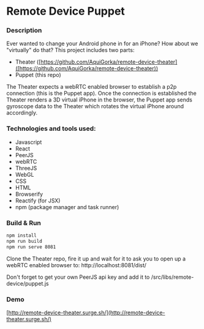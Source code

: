 # Remote Device Puppet

### Description
Ever wanted to change your Android phone in for an iPhone?
How about we "virtually" do that?
This project includes two parts:
* Theater ([https://github.com/AquiGorka/remote-device-theater]([https://github.com/AquiGorka/remote-device-theater))
* Puppet (this repo)

The Theater expects a webRTC enabled browser to establish a p2p connection (this is the Puppet app). Once the connection is established the Theater renders a 3D virtual iPhone in the browser, the Puppet app sends gyroscope data to the Theater which rotates the virtual iPhone around accordingly.

### Technologies and tools used:

* Javascript
* React
* PeerJS
* webRTC
* ThreeJS
* WebGL
* CSS
* HTML
* Browserify
* Reactify (for JSX)
* npm (package manager and task runner)

### Build & Run
```sh
npm install
npm run build
npm run serve 8081
```
Clone the Theater repo, fire it up and wait for it to ask you to open up a webRTC enabled browser to: http://localhost:8081/dist/

Don't forget to get your own PeerJS api key and add it to /src/libs/remote-device/puppet.js

### Demo
[http://remote-device-theater.surge.sh/](http://remote-device-theater.surge.sh/)